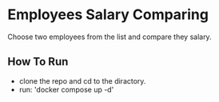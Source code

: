# Employees Salary Comparing

Choose two employees from the list and compare they salary.


## How To Run

- clone the repo and cd to the diractory.
- run: 'docker compose up -d'

